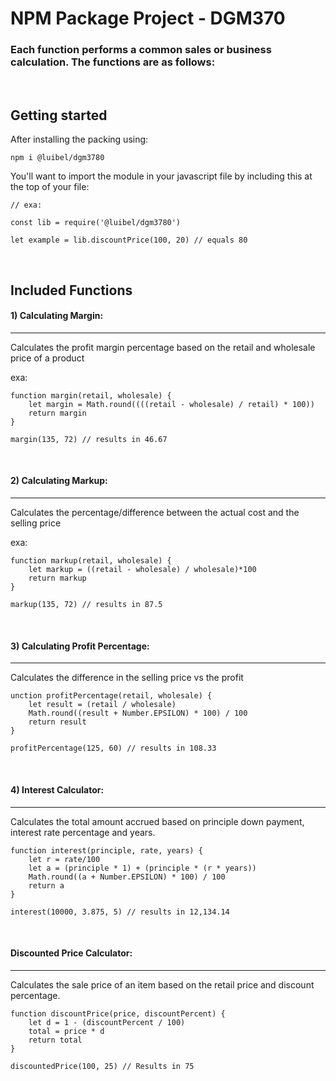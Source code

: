 # NPM Package Project - DGM370

### Each function performs a common sales or business calculation. The functions are as follows:

<br>

## Getting started
After installing the packing using:
```
npm i @luibel/dgm3780
```
You'll want to import the module in your javascript file by including this at the top of your file:
```
// exa:

const lib = require('@luibel/dgm3780')

let example = lib.discountPrice(100, 20) // equals 80
```
<br>

## Included Functions

#### 1) Calculating Margin:
---

Calculates the profit margin percentage based on the retail and wholesale price of a product

exa:
```
function margin(retail, wholesale) {
    let margin = Math.round((((retail - wholesale) / retail) * 100))
    return margin
}

margin(135, 72) // results in 46.67
```
<br>

#### 2) Calculating Markup:
---
Calculates the percentage/difference between the actual cost and the selling price

exa:

```
function markup(retail, wholesale) {
    let markup = ((retail - wholesale) / wholesale)*100
    return markup
}

markup(135, 72) // results in 87.5
```
<br>

#### 3) Calculating Profit Percentage:
----
Calculates the difference in the selling price vs the profit

```
unction profitPercentage(retail, wholesale) {
    let result = (retail / wholesale)
    Math.round((result + Number.EPSILON) * 100) / 100
    return result
}

profitPercentage(125, 60) // results in 108.33 
```
<br>

#### 4) Interest Calculator:
---
Calculates the total amount accrued based on principle down payment, interest rate percentage and years.

```
function interest(principle, rate, years) {
    let r = rate/100
    let a = (principle * 1) + (principle * (r * years))
    Math.round((a + Number.EPSILON) * 100) / 100
    return a
}

interest(10000, 3.875, 5) // results in 12,134.14

```
<br>

#### Discounted Price Calculator:
---
Calculates the sale price of an item based on the retail price and discount percentage.
```
function discountPrice(price, discountPercent) {
    let d = 1 - (discountPercent / 100)
    total = price * d
    return total
}

discountedPrice(100, 25) // Results in 75
```